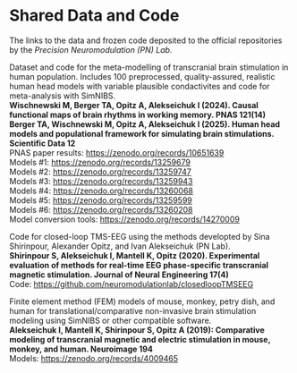 # Shared Data and Code  
The links to the data and frozen code deposited to the official repositories by the *Precision Neuromodulation (PN) Lab*.  

Dataset and code for the meta-modelling of transcranial brain stimulation in human population. Includes 100 preprocessed, quality-assured, realistic human head models with variable plausible condactivites and code for meta-analysis with SimNIBS.    
**Wischnewski M, Berger TA, Opitz A, Alekseichuk I (2024). Causal functional maps of brain rhythms in working memory. PNAS 121(14)**     
**Berger TA, Wischnewski M, Opitz A, Alekseichuk I (2025). Human head models and populational framework for simulating brain stimulations. Scientific Data 12**      
PNAS paper results: https://zenodo.org/records/10651639    
Models #1: https://zenodo.org/records/13259679    
Models #2: https://zenodo.org/records/13259747    
Models #3: https://zenodo.org/records/13259943    
Models #4: https://zenodo.org/records/13260068    
Models #5: https://zenodo.org/records/13259599    
Models #6: https://zenodo.org/records/13260208    
Model conversion tools: https://zenodo.org/records/14270009  

Code for closed-loop TMS-EEG using the methods developted by Sina Shirinpour, Alexander Opitz, and Ivan Alekseichuk (PN Lab).  
**Shirinpour S, Alekseichuk I, Mantell K, Opitz (2020). Experimental evaluation of methods for real-time EEG phase-specific transcranial magnetic stimulation. Journal of Neural Engineering 17(4)**    
Code: https://github.com/neuromodulationlab/closedloopTMSEEG  

Finite element method (FEM) models of mouse, monkey, petry dish, and human for translational/comparative non-invasive brain stimulation modeling using SimNIBS or other compatible software.    
**Alekseichuk I, Mantell K, Shirinpour S, Opitz A (2019): Comparative modeling of transcranial magnetic and electric stimulation in mouse, monkey, and human. Neuroimage 194**    
Models: https://zenodo.org/records/4009465   
